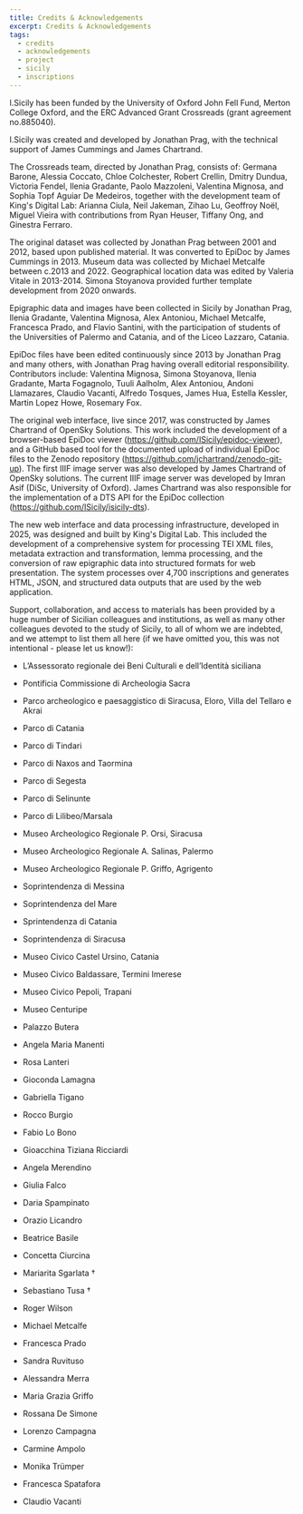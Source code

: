 ```yaml
---
title: Credits & Acknowledgements
excerpt: Credits & Acknowledgements
tags:
  - credits
  - acknowledgements
  - project
  - sicily
  - inscriptions
---
```


I.Sicily has been funded by the University of Oxford John Fell Fund, Merton College Oxford, and the ERC Advanced Grant Crossreads (grant agreement no.885040).

I.Sicily was created and developed by Jonathan Prag, with the technical support of James Cummings and James Chartrand.

The Crossreads team, directed by Jonathan Prag, consists of: Germana Barone, Alessia Coccato, Chloe Colchester, Robert Crellin, Dmitry Dundua, Victoria Fendel, Ilenia Gradante, Paolo Mazzoleni, Valentina Mignosa, and Sophia Topf Aguiar De Medeiros, together with the development team of King's Digital Lab: Arianna Ciula, Neil Jakeman, Zihao Lu, Geoffroy Noël, Miguel Vieira with contributions from Ryan Heuser, Tiffany Ong, and Ginestra Ferraro.

The original dataset was collected by Jonathan Prag between 2001 and 2012, based upon published material. It was converted to EpiDoc by James Cummings in 2013. Museum data was collected by Michael Metcalfe between c.2013 and 2022. Geographical location data was edited by Valeria Vitale in 2013-2014. Simona Stoyanova provided further template development from 2020 onwards.

Epigraphic data and images have been collected in Sicily by Jonathan Prag, Ilenia Gradante, Valentina Mignosa, Alex Antoniou, Michael Metcalfe, Francesca Prado, and Flavio Santini, with the participation of students of the Universities of Palermo and Catania, and of the Liceo Lazzaro, Catania.

EpiDoc files have been edited continuously since 2013 by Jonathan Prag and many others, with Jonathan Prag having overall editorial responsibility. Contributors include: Valentina Mignosa, Simona Stoyanova, Ilenia Gradante, Marta Fogagnolo, Tuuli Aalholm, Alex Antoniou, Andoni Llamazares, Claudio Vacanti, Alfredo Tosques, James Hua, Estella Kessler, Martin Lopez Howe, Rosemary Fox.

The original web interface, live since 2017, was constructed by James Chartrand of OpenSky Solutions. This work included the development of a browser-based EpiDoc viewer (<https://github.com/ISicily/epidoc-viewer>), and a GitHub based tool for the documented upload of individual EpiDoc files to the Zenodo repository (<https://github.com/jchartrand/zenodo-git-up>). The first IIIF image server was also developed by James Chartrand of OpenSky solutions. The current IIIF image server was developed by Imran Asif (DiSc, University of Oxford). James Chartrand was also responsible for the implementation of a DTS API for the EpiDoc collection (<https://github.com/ISicily/isicily-dts>).

The new web interface and data processing infrastructure, developed in 2025, was designed and built by King's Digital Lab. This included the development of a comprehensive system for processing TEI XML files, metadata extraction and transformation, lemma processing, and the conversion of raw epigraphic data into structured formats for web presentation. The system processes over 4,700 inscriptions and generates HTML, JSON, and structured data outputs that are used by the web application.

Support, collaboration, and access to materials has been provided by a huge number of Sicilian colleagues and institutions, as well as many other colleagues devoted to the study of Sicily, to all of whom we are indebted, and we attempt to list them all here (if we have omitted you, this was not intentional - please let us know!):

- L’Assessorato regionale dei Beni Culturali e dell’Identità siciliana
- Pontificia Commissione di Archeologia Sacra
- Parco archeologico e paesaggistico di Siracusa, Eloro, Villa del Tellaro e Akrai
- Parco di Catania
- Parco di Tindari
- Parco di Naxos and Taormina
- Parco di Segesta
- Parco di Selinunte
- Parco di Lilibeo/Marsala
- Museo Archeologico Regionale P. Orsi, Siracusa
- Museo Archeologico Regionale A. Salinas, Palermo
- Museo Archeologico Regionale P. Griffo, Agrigento
- Soprintendenza di Messina
- Soprintendenza del Mare
- Sprintendenza di Catania
- Soprintendenza di Siracusa
- Museo Civico Castel Ursino, Catania
- Museo Civico Baldassare, Termini Imerese
- Museo Civico Pepoli, Trapani
- Museo Centuripe
- Palazzo Butera

- Angela Maria Manenti
- Rosa Lanteri
- Gioconda Lamagna
- Gabriella Tigano
- Rocco Burgio
- Fabio Lo Bono
- Gioacchina Tiziana Ricciardi
- Angela Merendino
- Giulia Falco
- Daria Spampinato
- Orazio Licandro
- Beatrice Basile
- Concetta Ciurcina
- Mariarita Sgarlata †
- Sebastiano Tusa †
- Roger Wilson
- Michael Metcalfe
- Francesca Prado
- Sandra Ruvituso
- Alessandra Merra
- Maria Grazia Griffo
- Rossana De Simone
- Lorenzo Campagna
- Carmine Ampolo
- Monika Trümper
- Francesca Spatafora
- Claudio Vacanti
